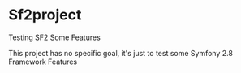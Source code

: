 # Sf2project
Testing SF2 Some Features

This project has no specific goal, it's just to test
some Symfony 2.8 Framework Features
